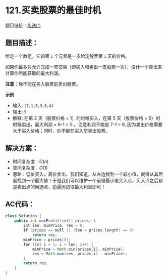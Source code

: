 # 121.买卖股票的最佳时机
题目链接：[传送门](https://leetcode-cn.com/problems/best-time-to-buy-and-sell-stock/)

## 题目描述：
给定一个数组，它的第 `i` 个元素是一支给定股票第 `i` 天的价格。

如果你最多只允许完成一笔交易（即买入和卖出一支股票一次），设计一个算法来计算你所能获取的最大利润。

**注意**：你不能在买入股票前卖出股票。

**示例**

- 输入: `[7,1,5,3,6,4]`
- 输出: `5`
- 解释: 在第 2 天（股票价格 = 1）的时候买入，在第 5 天（股票价格 = 6）的时候卖出，最大利润 = 6-1 = 5 。注意利润不能是 7-1 = 6, 因为卖出价格需要大于买入价格；同时，你不能在买入前卖出股票。

## 解决方案：
- 时间复杂度：$O(n)$
- 空间复杂度：$O(1)$
- 思路：低价买入，高价卖出。我们知道，从左边找到一个较小值，就得从其后面找到一个最大值！于是我们可以维护一个前缀最小值买入点，买入点之后都是卖出点的候选点，边遍历边取最大利润即可！

## AC代码：
```java
class Solution {
	public int maxProfit(int[] prices) {
		int len, minPrice, res = 0;
		if (prices == null || (len = prices.length) == 0)
			return res;
		minPrice = prices[0];
		for (int i = 1; i < len; i++) {
			minPrice = Math.min(prices[i], minPrice);
			res = Math.max(res, prices[i] - minPrice);
		}
		return res;
	}
}
```